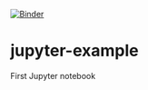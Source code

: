 [![Binder](https://mybinder.org/badge_logo.svg)](https://mybinder.org/v2/gh/vincent-cmd/jupyter-example/master)

# jupyter-example
First Jupyter notebook
